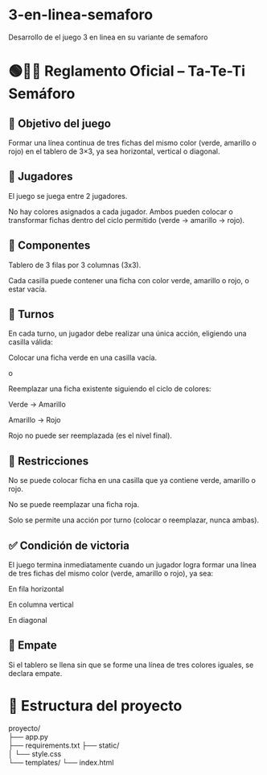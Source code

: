 # 3-en-linea-semaforo
Desarrollo de el juego 3 en linea en su variante de semaforo


# 🟢🔶🔴 Reglamento Oficial – Ta-Te-Ti Semáforo
## 🎯 Objetivo del juego
Formar una línea continua de tres fichas del mismo color (verde, amarillo o rojo) en el tablero de 3×3, ya sea horizontal, vertical o diagonal.

## 👥 Jugadores
El juego se juega entre 2 jugadores.

No hay colores asignados a cada jugador. Ambos pueden colocar o transformar fichas dentro del ciclo permitido (verde → amarillo → rojo).

## 🧩 Componentes
Tablero de 3 filas por 3 columnas (3x3).

Cada casilla puede contener una ficha con color verde, amarillo o rojo, o estar vacía.

## 🔄 Turnos
En cada turno, un jugador debe realizar una única acción, eligiendo una casilla válida:

Colocar una ficha verde en una casilla vacía.

o

Reemplazar una ficha existente siguiendo el ciclo de colores:

Verde → Amarillo

Amarillo → Rojo

Rojo no puede ser reemplazada (es el nivel final).

## 🚫 Restricciones
No se puede colocar ficha en una casilla que ya contiene verde, amarillo o rojo.

No se puede reemplazar una ficha roja.

Solo se permite una acción por turno (colocar o reemplazar, nunca ambas).

## ✅ Condición de victoria
El juego termina inmediatamente cuando un jugador logra formar una línea de tres fichas del mismo color (verde, amarillo o rojo), ya sea:

En fila horizontal

En columna vertical

En diagonal

## 🤝 Empate
Si el tablero se llena sin que se forme una línea de tres colores iguales, se declara empate.



# 🚀  Estructura del proyecto



proyecto/  
├── app.py  
├── requirements.txt
├── static/  
│   └── style.css  
└── templates/
    └── index.html  

